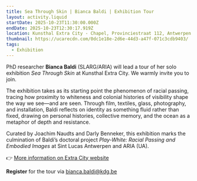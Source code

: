 ```yaml
---
title: Sea Through Skin | Bianca Baldi | Exhibition Tour
layout: activity.liquid
startDate: 2025-10-23T11:30:00.000Z
endDate: 2025-10-23T12:30:17.919Z
location: Kunsthal Extra City - Chapel, Provinciestraat 112, Antwerpen
thumbnail: https://ucarecdn.com/0dc1e18e-2d6e-44d3-a47f-071c3cdb9403/
tags:
  - Exhibition
---
```

PhD researcher **Bianca Baldi** (SLARG/ARIA) will lead a tour of her solo exhibition *Sea Through Skin* at Kunsthal Extra City. We warmly invite you to join.

The exhibition takes as its starting point the phenomenon of racial passing, tracing how proximity to whiteness and colonial histories of visibility shape the way we see—and are seen. Through film, textiles, glass, photography, and installation, Baldi reflects on identity as something fluid rather than fixed, drawing on personal histories, collective memory, and the ocean as a metaphor of depth and resistance.

Curated by Joachim Naudts and Darly Benneker, this exhibition marks the culmination of Baldi’s doctoral project *Play-White: Racial Passing and Embodied Images* at Sint Lucas Antwerpen and ARIA (UA).

👉 [More information on Extra City website](https://extracitykunsthal.be/en/exhibitions/sea-through-skin)

**R﻿egister** for the tour via bianca.baldi@kdg.be